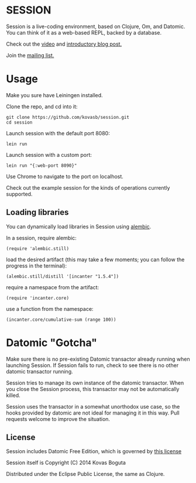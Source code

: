 # SESSION

Session is a live-coding environment, based on Clojure, Om, and Datomic. You can think of it as a web-based REPL, backed by a database.

Check out the [video](https://vimeo.com/89899023) and [introductory blog post.](https://medium.com/p/1a12997a5f70)

Join the [mailing list.](https://groups.google.com/forum/#!forum/session-platform)

# Usage

Make you sure have Leiningen installed. 

Clone the repo, and cd into it:

    git clone https://github.com/kovasb/session.git
    cd session

Launch session with the default port 8080:

    lein run

Launch session with a custom port:

    lein run "{:web-port 8090}"

Use Chrome to navigate to the port on localhost.

Check out the example session for the kinds of operations currently supported.

## Loading libraries

You can dynamically load libraries in Session using [alembic](https://github.com/pallet/alembic).

In a session, require alembic:

    (require 'alembic.still)
    
load the desired artifact (this may take a few moments; you can follow the progress in the terminal):

    (alembic.still/distill '[incanter "1.5.4"])

require a namespace from the artifact:

    (require 'incanter.core)
    
use a function from the namespace:

    (incanter.core/cumulative-sum (range 100))

# Datomic "Gotcha"

Make sure there is no pre-existing Datomic transactor already running when launching Session. If Session fails to run, check to see there is no other datomic transactor running. 

Session tries to manage its own instance of the datomic transactor. When you close the Session process, this transactor may not be automatically killed. 

Session uses the transactor in a somewhat unorthodox use case, so the hooks provided by datomic are not ideal for managing it in this way. Pull requests welcome to improve the situation.

## License

Session includes Datomic Free Edition, which is governed by [this license](https://github.com/kovasb/session/blob/master/vendor/datomic-free-0.9.4556/LICENSE)

Session itself is Copyright (C) 2014 Kovas Boguta

Distributed under the Eclipse Public License, the same as Clojure.
